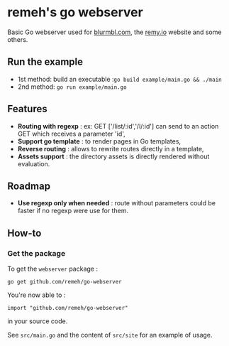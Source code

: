 remeh's go webserver
==

Basic Go webserver used for [blurmbl.com](http://blurmbl.com), the [remy.io](http://remy.io) website and some others.

## Run the example
  * 1st method: build an executable :`go build example/main.go && ./main`
  * 2nd method: `go run example/main.go`

## Features
  * **Routing with regexp** : ex: GET ['/list/:id','/l/:id'] can send to an action GET which receives a parameter 'id',
  * **Support go template** : to render pages in Go templates,
  * **Reverse routing** : allows to rewrite routes directly in a template,
  * **Assets support** : the directory assets is directly rendered without evaluation.

## Roadmap
  * **Use regexp only when needed** : route without parameters could be faster if no regexp were use for them.

## How-to

### Get the package

To get the `webserver` package :

```
go get github.com/remeh/go-webserver
```

You're now able to :

```
import "github.com/remeh/go-webserver"
```

in your source code.

See `src/main.go` and the content of `src/site` for an example of usage.
